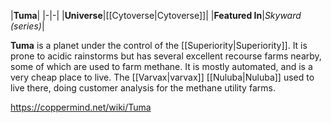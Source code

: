 |**Tuma**|
|-|-|
|**Universe**|[[Cytoverse\|Cytoverse]]|
|**Featured In**|*Skyward (series)*|

**Tuma** is a planet under the control of the [[Superiority\|Superiority]]. It is prone to acidic rainstorms but has several excellent recourse farms nearby, some of which are used to farm methane. It is mostly automated, and is a very cheap place to live. The [[Varvax\|varvax]] [[Nuluba\|Nuluba]] used to live there, doing customer analysis for the methane utility farms.



https://coppermind.net/wiki/Tuma